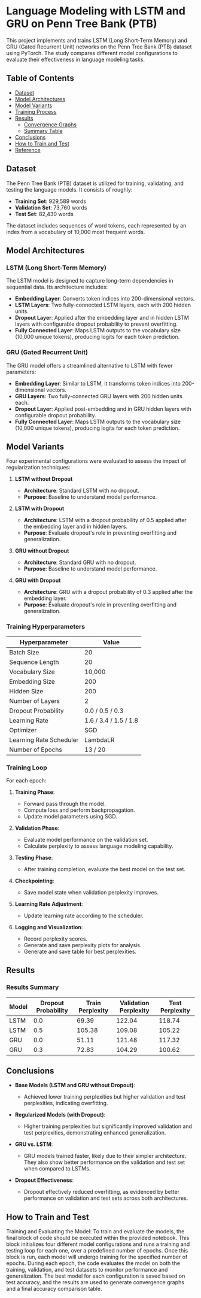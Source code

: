 # Language Modeling with LSTM and GRU on Penn Tree Bank (PTB)

This project implements and trains LSTM (Long Short-Term Memory) and GRU (Gated Recurrent Unit) networks on the Penn Tree Bank (PTB) dataset using PyTorch. The study compares different model configurations to evaluate their effectiveness in language modeling tasks.

## Table of Contents
- [Dataset](#dataset)
- [Model Architectures](#model-architectures)
- [Model Variants](#model-variants)
- [Training Process](#training-process)
- [Results](#results)
  - [Convergence Graphs](#convergence-graphs)
  - [Summary Table](#summary-table)
- [Conclusions](#conclusions)
- [How to Train and Test](#how-to-train-and-test)
- [Reference](#reference)

## Dataset

The Penn Tree Bank (PTB) dataset is utilized for training, validating, and testing the language models. It consists of roughly:
- **Training Set**: 929,589 words
- **Validation Set**: 73,760 words
- **Test Set**: 82,430 words

The dataset includes sequences of word tokens, each represented by an index from a vocabulary of 10,000 most frequent words.

## Model Architectures

### LSTM (Long Short-Term Memory)

The LSTM model is designed to capture long-term dependencies in sequential data. Its architecture includes:
- **Embedding Layer**: Converts token indices into 200-dimensional vectors.
- **LSTM Layers**: Two fully-connected LSTM layers, each with 200 hidden units.
- **Dropout Layer**: Applied after the embedding layer and in hidden LSTM layers with configurable dropout probability to prevent overfitting.
- **Fully Connected Layer**: Maps LSTM outputs to the vocabulary size (10,000 unique tokens), producing logits for each token prediction.

### GRU (Gated Recurrent Unit)

The GRU model offers a streamlined alternative to LSTM with fewer parameters:
- **Embedding Layer**: Similar to LSTM, it transforms token indices into 200-dimensional vectors.
- **GRU Layers**: Two fully-connected GRU layers with 200 hidden units each.
- **Dropout Layer**: Applied post-embedding and in GRU hidden layers with configurable dropout probability.
- **Fully Connected Layer**: Maps LSTM outputs to the vocabulary size (10,000 unique tokens), producing logits for each token prediction.

## Model Variants

Four experimental configurations were evaluated to assess the impact of regularization techniques:

1. **LSTM without Dropout**
   - **Architecture**: Standard LSTM with no dropout.
   - **Purpose**: Baseline to understand model performance.

2. **LSTM with Dropout**
   - **Architecture**: LSTM with a dropout probability of 0.5 applied after the embedding layer and in hidden layers.
   - **Purpose**: Evaluate dropout's role in preventing overfitting and generalization.

3. **GRU without Dropout**
   - **Architecture**: Standard GRU with no dropout.
   - **Purpose**: Baseline to understand model performance.

4. **GRU with Dropout**
   - **Architecture**: GRU with a dropout probability of 0.3 applied after the embedding layer.
   - **Purpose**: Evaluate dropout's role in preventing overfitting and generalization.

### Training Hyperparameters

| **Hyperparameter**             | **Value**               |
|--------------------------------|-------------------------|
| Batch Size                     | 20                      |
| Sequence Length                | 20                      |
| Vocabulary Size                | 10,000                  |
| Embedding Size                 | 200                     |
| Hidden Size                    | 200                     |
| Number of Layers               | 2                       |
| Dropout Probability            | 0.0 / 0.5 / 0.3         |
| Learning Rate                  | 1.6 / 3.4 / 1.5 / 1.8   |
| Optimizer                      | SGD                     |
| Learning Rate Scheduler        | LambdaLR                |
| Number of Epochs               | 13 / 20                 |

### Training Loop

For each epoch:
1. **Training Phase**:
   - Forward pass through the model.
   - Compute loss and perform backpropagation.
   - Update model parameters using SGD.
   
2. **Validation Phase**:
   - Evaluate model performance on the validation set.
   - Calculate perplexity to assess language modeling capability.
   
3. **Testing Phase**:
   - After training completion, evaluate the best model on the test set.
   
4. **Checkpointing**:
   - Save model state when validation perplexity improves.
   
5. **Learning Rate Adjustment**:
   - Update learning rate according to the scheduler.

6. **Logging and Visualization**:
   - Record perplexity scores.
   - Generate and save perplexity plots for analysis.
   - Generate and save table for best perplexities. 

## Results

### Results Summary

| Model | Dropout Probability | Train Perplexity | Validation Perplexity | Test Perplexity |
|-------|---------------------|------------------|-----------------------|-----------------|
| LSTM  | 0.0                 | 69.39            | 122.04                | 118.74          |
| LSTM  | 0.5                 | 105.38           | 109.08                | 105.22          |
| GRU   | 0.0                 | 51.11            | 121.48                | 117.32          |
| GRU   | 0.3                 | 72.83            | 104.29                | 100.62          |


## Conclusions

- **Base Models (LSTM and GRU without Dropout)**:
  - Achieved lower training perplexities but higher validation and test perplexities, indicating overfitting.
  
- **Regularized Models (with Dropout)**:
  - Higher training perplexities but significantly improved validation and test perplexities, demonstrating enhanced generalization.
  
- **GRU vs. LSTM**:
  - GRU models trained faster, likely due to their simpler architecture. They also show better performance on the validation and test set when compared to LSTMs. 
  
- **Dropout Effectiveness**:
  - Dropout effectively reduced overfitting, as evidenced by better performance on validation and test sets across both architectures.

## How to Train and Test


Training and Evaluating the Model: To train and evaluate the models, the final block of code should be executed within the provided notebook. This block initializes four different model configurations and runs a training and testing loop for each one, over a predefined number of epochs.
Once this block is run, each model will undergo training for the specified number of epochs. During each epoch, the code evaluates the model on both the training, validation, and test datasets to monitor performance and generalization. The best model for each configuration is saved based on test accuracy, and the results are used to generate convergence graphs and a final accuracy comparison table.

